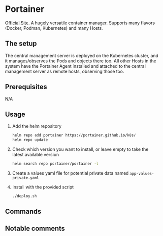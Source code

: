 # Portainer

[Official Site](https://www.portainer.io/). A hugely versatile container manager. Supports many flavors (Docker, Podman, Kubernetes) and many Hosts.

## The setup

The central management server is deployed on the Kubernetes cluster, and it manages/observes the Pods and objects there too. All other Hosts in the system have the Portainer Agent installed and attached to the central management server as remote hosts, observing those too.

## Prerequisites

N/A

## Usage

1. Add the helm repository

    ```bash
    helm repo add portainer https://portainer.github.io/k8s/
    helm repo update
    ```

2. Check which version you want to install, or leave empty to take the latest available version

    ```bash
    helm search repo portainer/portainer -l
    ```

3. Create a values yaml file for potential private data named `app-values-private.yaml`

4. Install with the provided script

    ```bash
    ./deploy.sh
    ```

## Commands

## Notable comments

